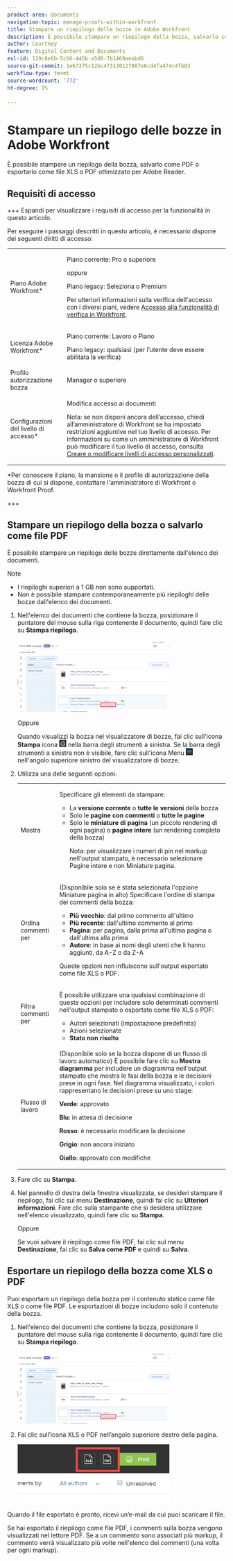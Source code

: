 ```yaml
---
product-area: documents
navigation-topic: manage-proofs-within-workfront
title: Stampare un riepilogo delle bozze in Adobe Workfront
description: È possibile stampare un riepilogo della bozza, salvarlo come PDF o esportarlo come file XLS o PDF ottimizzato per Adobe Reader.
author: Courtney
feature: Digital Content and Documents
exl-id: 129c8e6b-5c66-445b-a5d0-7b1460aeabd6
source-git-commit: 1e67375c12bc473130127887e6cd4fa474c4fb02
workflow-type: tm+mt
source-wordcount: '772'
ht-degree: 1%

---
```


# Stampare un riepilogo delle bozze in Adobe Workfront

È possibile stampare un riepilogo della bozza, salvarlo come PDF o esportarlo come file XLS o PDF ottimizzato per Adobe Reader.

## Requisiti di accesso

+++ Espandi per visualizzare i requisiti di accesso per la funzionalità in questo articolo.

Per eseguire i passaggi descritti in questo articolo, è necessario disporre dei seguenti diritti di accesso:

<table style="table-layout:auto"> 
 <col> 
 <col> 
 <tbody> 
  <tr> 
   <td role="rowheader">Piano Adobe Workfront*</td> 
   <td> <p>Piano corrente: Pro o superiore</p> <p>oppure</p> <p>Piano legacy: Seleziona o Premium</p> <p>Per ulteriori informazioni sulla verifica dell'accesso con i diversi piani, vedere <a href="/help/quicksilver/administration-and-setup/manage-workfront/configure-proofing/access-to-proofing-functionality.md" class="MCXref xref">Accesso alla funzionalità di verifica in Workfront</a>.</p> </td> 
  </tr> 
  <tr> 
   <td role="rowheader">Licenza Adobe Workfront*</td> 
   <td> <p>Piano corrente: Lavoro o Piano</p> <p>Piano legacy: qualsiasi (per l’utente deve essere abilitata la verifica)</p> </td> 
  </tr> 
  <tr> 
   <td role="rowheader">Profilo autorizzazione bozza </td> 
   <td>Manager o superiore</td> 
  </tr> 
  <tr> 
   <td role="rowheader">Configurazioni del livello di accesso*</td> 
   <td> <p>Modifica accesso ai documenti</p> <p>Nota: se non disponi ancora dell’accesso, chiedi all’amministratore di Workfront se ha impostato restrizioni aggiuntive nel tuo livello di accesso. Per informazioni su come un amministratore di Workfront può modificare il tuo livello di accesso, consulta <a href="../../../administration-and-setup/add-users/configure-and-grant-access/create-modify-access-levels.md" class="MCXref xref">Creare o modificare livelli di accesso personalizzati</a>.</p> </td> 
  </tr> 
 </tbody> 
</table>

&#42;Per conoscere il piano, la mansione o il profilo di autorizzazione della bozza di cui si dispone, contattare l&#39;amministratore di Workfront o Workfront Proof.

+++

## Stampare un riepilogo della bozza o salvarlo come file PDF

È possibile stampare un riepilogo delle bozze direttamente dall&#39;elenco dei documenti.

>[!NOTE]
>
>* I riepiloghi superiori a 1 GB non sono supportati.
>* Non è possibile stampare contemporaneamente più riepiloghi delle bozze dall&#39;elenco dei documenti.

1. Nell&#39;elenco dei documenti che contiene la bozza, posizionare il puntatore del mouse sulla riga contenente il documento, quindi fare clic su **Stampa riepilogo**.

   ![proof_printsummary.png](assets/proof-printsummary-350x166.png)

   Oppure

   Quando visualizzi la bozza nel visualizzatore di bozze, fai clic sull&#39;icona **Stampa** icona ![Stampa](assets/print-icon-in-pv.png) nella barra degli strumenti a sinistra. Se la barra degli strumenti a sinistra non è visibile, fare clic sull&#39;icona Menu ![icona Menu](assets/menu-icon-in-pv.png) nell&#39;angolo superiore sinistro del visualizzatore di bozze.

1. Utilizza una delle seguenti opzioni:

   <table style="table-layout:auto"> 
    <col> 
    <col> 
    <tbody> 
     <tr> 
      <td role="rowheader">Mostra</td> 
      <td> <p>Specificare gli elementi da stampare:</p> 
       <ul> 
        <li>La <strong>versione corrente</strong> o <strong>tutte le versioni</strong> della bozza</li> 
        <li>Solo le <strong>pagine con commenti</strong> o <strong>tutte le pagine</strong></li> 
        <li>Solo le <strong>miniature di pagina</strong> (un piccolo rendering di ogni pagina) o <strong>pagine intere</strong> (un rendering completo della bozza)<br></li> 
        <p>Nota: per visualizzare i numeri di pin nel markup nell'output stampato, è necessario selezionare Pagine intere e non Miniature pagina. </p> 
       </ul> </td> 
     </tr> 
     <tr> 
      <td role="rowheader">Ordina commenti per</td> 
      <td> <p>(Disponibile solo se è stata selezionata l'opzione Miniature pagina in alto) Specificare l'ordine di stampa dei commenti della bozza:</p> 
       <ul> 
        <li><strong>Più vecchio</strong>: dal primo commento all'ultimo</li> 
        <li><strong>Più recente</strong>: dall'ultimo commento al primo</li> 
        <li><strong>Pagina</strong>: per pagina, dalla prima all'ultima pagina o dall'ultima alla prima</li> 
        <li><strong>Autore</strong>: in base ai nomi degli utenti che li hanno aggiunti, da A-Z o da Z-A</li> 
       </ul> <p>Queste opzioni non influiscono sull'output esportato come file XLS o PDF.</p> </td> 
     </tr> 
     <tr> 
      <td role="rowheader">Filtra commenti per</td> 
      <td> <p>È possibile utilizzare una qualsiasi combinazione di queste opzioni per includere solo determinati commenti nell'output stampato o esportato come file XLS o PDF:</p> 
       <ul> 
        <li>Autori selezionati (impostazione predefinita)</li> 
        <li>Azioni selezionate</li> 
        <li><strong>Stato non risolto</strong></li> 
       </ul> </td> 
     </tr> 
     <tr> 
      <td role="rowheader">Flusso di lavoro</td> 
      <td> <p>(Disponibile solo se la bozza dispone di un flusso di lavoro automatico) È possibile fare clic su <strong>Mostra diagramma</strong> per includere un diagramma nell'output stampato che mostra le fasi della bozza e le decisioni prese in ogni fase. Nel diagramma visualizzato, i colori rappresentano le decisioni prese su uno stage:</p> <p><strong>Verde</strong>: approvato</p> <p><strong>Blu</strong>: in attesa di decisione</p> <p><strong>Rosso</strong>: è necessario modificare la decisione</p> <p><strong>Grigio</strong>: non ancora iniziato</p> <p><strong>Giallo</strong>: approvato con modifiche</p> </td> 
     </tr> 
    </tbody> 
   </table>

1. Fare clic su **Stampa**.
1. Nel pannello di destra della finestra visualizzata, se desideri stampare il riepilogo, fai clic sul menu **Destinazione**, quindi fai clic su **Ulteriori informazioni**. Fare clic sulla stampante che si desidera utilizzare nell&#39;elenco visualizzato, quindi fare clic su **Stampa**.

   Oppure

   Se vuoi salvare il riepilogo come file PDF, fai clic sul menu **Destinazione**, fai clic su **Salva come PDF** e quindi su **Salva**.

## Esportare un riepilogo della bozza come XLS o PDF

Puoi esportare un riepilogo della bozza per il contenuto statico come file XLS o come file PDF. Le esportazioni di bozze includono solo il contenuto della bozza.

1. Nell&#39;elenco dei documenti che contiene la bozza, posizionare il puntatore del mouse sulla riga contenente il documento, quindi fare clic su **Stampa riepilogo**.

   ![proof_printsummary.png](assets/proof-printsummary-350x166.png)

1. Fai clic sull’icona XLS o PDF nell’angolo superiore destro della pagina.

   ![Icona PDF XLS](assets/xls-pdf-icons-350x136.png)

Quando il file esportato è pronto, ricevi un’e-mail da cui puoi scaricare il file.

Se hai esportato il riepilogo come file PDF, i commenti sulla bozza vengono visualizzati nel lettore PDF. Se a un commento sono associati più markup, il commento verrà visualizzato più volte nell&#39;elenco dei commenti (una volta per ogni markup).
